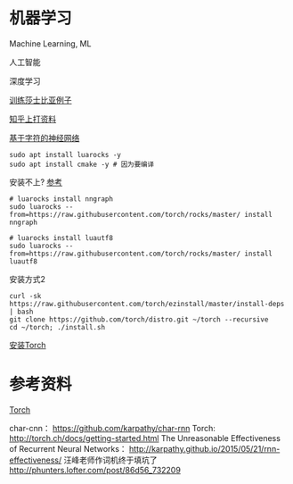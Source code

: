 # 机器学习

Machine Learning, ML

人工智能

深度学习

[训练莎士比亚例子](http://blog.csdn.net/liuxiabing150/article/details/46756147)

[知乎上打资料](https://www.zhihu.com/question/29411132)

[基于字符的神经网络](https://github.com/yoonkim/lstm-char-cnn)

```shell
sudo apt install luarocks -y
sudo apt install cmake -y # 因为要编译
```

安装不上? [参考](https://github.com/torch/nngraph/issues/52)
```shell
# luarocks install nngraph 
sudo luarocks --from=https://raw.githubusercontent.com/torch/rocks/master/ install nngraph
```
```
# luarocks install luautf8
sudo luarocks --from=https://raw.githubusercontent.com/torch/rocks/master/ install luautf8
```

安装方式2

```
curl -sk https://raw.githubusercontent.com/torch/ezinstall/master/install-deps | bash  
git clone https://github.com/torch/distro.git ~/torch --recursive  
cd ~/torch; ./install.sh 
```


[安装Torch](https://torch.ch/docs/getting-started.html#_)


# 参考资料

[Torch](https://torch.ch/)

char-cnn：
https://github.com/karpathy/char-rnn
Torch:
http://torch.ch/docs/getting-started.html
The Unreasonable Effectiveness of Recurrent Neural Networks：
http://karpathy.github.io/2015/05/21/rnn-effectiveness/
汪峰老师作词机终于填坑了
http://phunters.lofter.com/post/86d56_732209